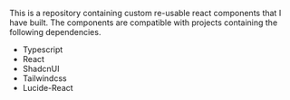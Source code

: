 This is a repository containing custom re-usable react components that I have built. The components are compatible with projects containing the following dependencies.

- Typescript
- React
- ShadcnUI
- Tailwindcss
- Lucide-React
